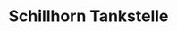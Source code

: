 ---
title: "Schillhorn Tankstelle"
url: /hanerau-hademarschen/schillhorn-tankstelle/
shop: Allgemein
---